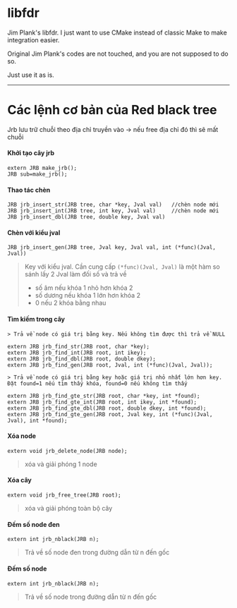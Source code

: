 # libfdr
Jim Plank's libfdr. I just want to use CMake instead of classic Make to make integration easier.

Original Jim Plank's codes are not touched, and you are not supposed to do so.

Just use it as is.

--------------------------------------------------------------
# Các lệnh cơ bản của Red black tree

Jrb lưu trữ chuỗi theo địa chỉ truyền vào -> nếu free địa chỉ đó thì sẽ mất chuỗi

#### Khởi tạo cây jrb
```
extern JRB make_jrb();
JRB sub=make_jrb();
```

#### Thao tác chèn
```
JRB jrb_insert_str(JRB tree, char *key, Jval val)   //chèn node mới
JRB jrb_insert_int(JRB tree, int key, Jval val)     //chèn node mới
JRB jrb_insert_dbl(JRB tree, double key, Jval val)
```
#### Chèn với kiểu jval
`JRB jrb_insert_gen(JRB tree, Jval key, Jval val, int (*func)(Jval, Jval))`
> Key với kiểu jval. Cần cung cấp `(*func)(Jval, Jval)` là một hàm so sánh lấy 2 Jval làm đối số và trả về
>   - số âm nếu khóa 1 nhỏ hơn khóa 2
>   - số dương nếu khóa 1 lớn hơn khóa 2
>   - 0 nếu 2 khóa bằng nhau

#### Tìm kiếm trong cây
```
> Trả về node có giá trị bằng key. Nếu không tìm được thì trả về NULL

extern JRB jrb_find_str(JRB root, char *key);
extern JRB jrb_find_int(JRB root, int ikey);
extern JRB jrb_find_dbl(JRB root, double dkey);
extern JRB jrb_find_gen(JRB root, Jval, int (*func)(Jval, Jval));
```
```
> Trả về node có giá trị bằng key hoặc giá trị nhỏ nhất lớn hơn key. Đặt found=1 nếu tìm thấy khóa, found=0 nếu không tìm thấy

extern JRB jrb_find_gte_str(JRB root, char *key, int *found);
extern JRB jrb_find_gte_int(JRB root, int ikey, int *found);
extern JRB jrb_find_gte_dbl(JRB root, double dkey, int *found);
extern JRB jrb_find_gte_gen(JRB root, Jval key, int (*func)(Jval, Jval), int *found);
```
#### Xóa node
`extern void jrb_delete_node(JRB node);`
> xóa và giải phóng 1 node
#### Xóa cây
`extern void jrb_free_tree(JRB root);`
> xóa và giải phóng toàn bộ cây
#### Đếm số node đen
`extern int jrb_nblack(JRB n);`
> Trả về số node đen trong đường dẫn từ n đến gốc
#### Đếm số node
`extern int jrb_nblack(JRB n);`
> Trả về số node trong đường dẫn từ n đến gốc
